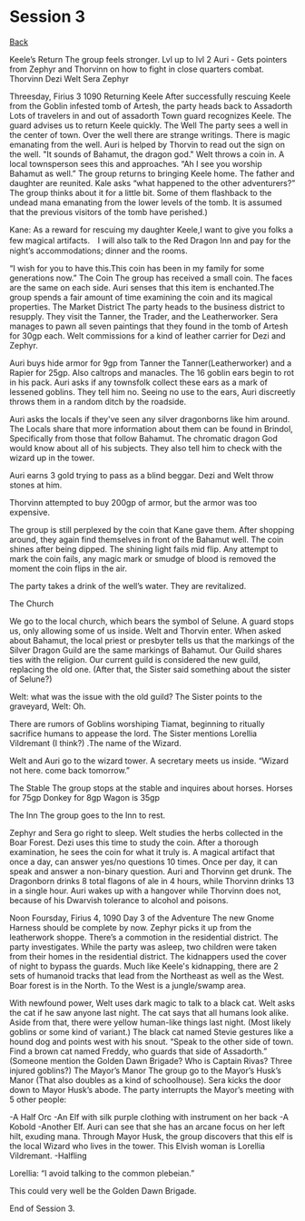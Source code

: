 # Session 3
[Back](ErubounesuWikiMain.md)

 Keele’s Return
The group feels stronger.
Lvl up to lvl 2
Auri - Gets pointers from Zephyr and Thorvinn on how to fight in close quarters combat.
Thorvinn
Dezi
Welt
Sera
Zephyr

Threesday, Firius 3 1090
Returning Keele
After successfully rescuing Keele from the Goblin infested tomb of Artesh, the party heads back to Assadorth
Lots of travelers in and out of assadorth
Town guard recognizes Keele. The guard advises us to return Keele quickly.
The Well
The party sees a well in the center of town. Over the well there are strange writings.
There is magic emanating from the well. Auri is helped by Thorvin to read out the sign on the well. "It sounds of Bahamut, the dragon god."
Welt throws a coin in. A local townsperson sees this and approaches. “Ah I see you worship Bahamut as well.”
The group returns to bringing Keele home. The father and daughter are reunited.
Kale asks “what happened to the other adventurers?”
The group thinks about it for a little bit. Some of them flashback to the undead mana emanating from the lower levels of the tomb. It is assumed that the previous visitors of the tomb have perished.)

Kane: As a reward for rescuing my daughter Keele,I want to give you folks a few magical artifacts.　I will also talk to the Red Dragon Inn and pay for the night’s accommodations; dinner and the rooms.

“I wish for you to have this.This coin has been in my family for some generations now.”
The Coin
The group has received a small coin. The faces are the same on each side. Auri senses that this item is enchanted.The group spends a fair amount of time examining the coin and its magical properties.
The Market District
The party heads to the business district to resupply. They visit the Tanner, the Trader, and the Leatherworker.
Sera manages to pawn all seven paintings that they found in the tomb of Artesh for 30gp each.
Welt commissions for a kind of leather carrier for Dezi and Zephyr.

Auri buys hide armor for 9gp from Tanner the Tanner(Leatherworker) and a Rapier for 25gp. Also caltrops and manacles. The 16 goblin ears begin to rot in his pack. Auri asks if any townsfolk collect these ears as a mark of lessened goblins. They tell him no. Seeing no use to the ears, Auri discreetly throws them in a random ditch by the roadside. 

Auri asks the locals if they've seen any silver dragonborns like him around. The Locals share that more information about them can be found in Brindol, Specifically from those that follow Bahamut. The chromatic dragon God would know about all of his subjects. They also tell him to check with the wizard up in the tower.

Auri earns 3 gold trying to pass as a blind beggar. Dezi and Welt throw stones at him.

Thorvinn attempted to buy 200gp of armor, but the armor was too expensive.

The group is still perplexed by the coin that Kane gave them.
After shopping around, they again find themselves in front of the Bahamut well. The coin shines after being dipped. The shining light fails mid flip. Any attempt to mark the coin fails, any magic mark or smudge of blood is removed the moment the coin flips in the air.

The party takes a drink of the well’s water. They are revitalized.


The Church

We go to the local church, which bears the symbol of Selune. A guard stops us, only allowing some of us inside. Welt and Thorvin enter.
When asked about Bahamut, the local priest or presbyter tells us that the markings of the Silver Dragon Guild are the same markings of Bahamut. Our Guild shares ties with the religion. Our current guild is considered the new guild, replacing the old one. (After that, the Sister said something about the sister of Selune?)

Welt: what was the issue with the old guild?
The Sister points to the graveyard,
Welt: Oh.

There are rumors of Goblins worshiping Tiamat, beginning to ritually sacrifice humans to appease the lord.
The Sister mentions Lorellia Vildremant (I think?) .The name of the Wizard.

Welt and Auri go to the wizard tower. A secretary meets us inside. “Wizard not here. come back tomorrow.”

The Stable
The group stops at the stable and inquires about horses.
Horses for 75gp
Donkey for 8gp
Wagon is 35gp

The Inn
The group goes to the Inn to rest.

Zephyr and Sera go right to sleep.
Welt studies the herbs collected in the Boar Forest.
Dezi uses this time to study the coin. After a thorough examination, he sees the coin for what it truly is. A magical artifact that once a day, can answer yes/no questions 10 times. Once per day, it can speak and answer a non-binary question.
Auri and Thorvinn get drunk. The Dragonborn drinks 8 total flagons of ale in 4 hours, while Thorvinn drinks 13 in a single hour. Auri wakes up with a hangover while Thorvinn does not, because of his Dwarvish tolerance to alcohol and poisons.

Noon Foursday, Firius 4, 1090
Day 3 of the Adventure
The new Gnome Harness should be complete by now. Zephyr picks it up from the leatherwork shoppe. 
There’s a commotion in the residential district. The party investigates.
While the party was asleep, two children were taken from their homes in the residential district. The kidnappers used the cover of night to bypass the guards. Much like Keele's kidnapping, there are 2 sets of humanoid tracks that lead from the Northeast as well as the West. Boar forest is in the North. To the West is a jungle/swamp area.

With newfound power, Welt uses dark magic to talk to a black cat. Welt asks the cat if he saw anyone last night. The cat says that all humans look alike. Aside from that, there were yellow human-like things last night. (Most likely goblins or some kind of variant.)
The black cat named Stevie gestures like a hound dog and points west with his snout.
“Speak to the other side of town. Find a brown cat named Freddy, who guards that side of Assadorth.”
(Someone mention the Golden Dawn Brigade? Who is Captain Rivas? Three injured goblins?)
The Mayor’s Manor
The group go to the Mayor’s Husk’s Manor (That also doubles as a kind of schoolhouse). Sera kicks the door down to Mayor Husk’s abode. The party interrupts the Mayor’s meeting with 5 other people:

-A Half Orc
-An Elf with silk purple clothing with instrument on her back
-A Kobold
-Another Elf. Auri can see that she has an arcane focus on her left hilt, exuding mana. Through Mayor Husk, the group discovers that this elf is the local Wizard who lives in the tower. This Elvish woman is Lorellia Vildremant.
-Halfling

Lorellia: “I avoid talking to the common plebeian.”

This could very well be the Golden Dawn Brigade.

End of Session 3.
